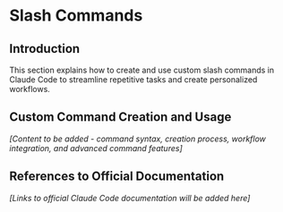 # Slash Commands

## Introduction
This section explains how to create and use custom slash commands in Claude Code to streamline repetitive tasks and create personalized workflows.

## Custom Command Creation and Usage
*[Content to be added - command syntax, creation process, workflow integration, and advanced command features]*

## References to Official Documentation
*[Links to official Claude Code documentation will be added here]*